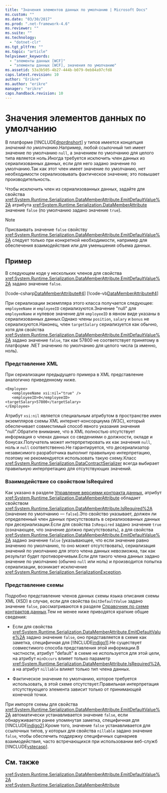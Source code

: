 ```yaml
---
title: "Значения элементов данных по умолчанию | Microsoft Docs"
ms.custom: ""
ms.date: "03/30/2017"
ms.prod: ".net-framework-4.6"
ms.reviewer: ""
ms.suite: ""
ms.technology: 
  - "dotnet-clr"
ms.tgt_pltfrm: ""
ms.topic: "article"
helpviewer_keywords: 
  - "элементы данных [WCF]"
  - "элементы данных [WCF], значения по умолчанию"
ms.assetid: 53a3b505-4b27-444b-b079-0eb84a97cfd8
caps.latest.revision: 10
author: "Erikre"
ms.author: "erikre"
manager: "erikre"
caps.handback.revision: 10
---
```

# Значения элементов данных по умолчанию
В платформе [!INCLUDE[dnprdnshort](../../../../includes/dnprdnshort-md.md)] у типов имеется концепция *значений по умолчанию*.Например, любой ссылочный тип имеет значение по умолчанию `null`, а значением по умолчанию для целого типа является ноль.Иногда требуется исключить член данных из сериализованных данных, если для него задано значение по умолчанию.Так как этот член имеет значение по умолчанию, нет необходимости сериализовывать фактическое значение; это повышает производительность.  
  
 Чтобы исключить член из сериализованных данных, задайте для свойства <xref:System.Runtime.Serialization.DataMemberAttribute.EmitDefaultValue%2A> атрибута <xref:System.Runtime.Serialization.DataMemberAttribute> значение `false` \(по умолчанию задано значение `true`\).  
  
> [!NOTE]
>  Присваивать значение `false` свойству <xref:System.Runtime.Serialization.DataMemberAttribute.EmitDefaultValue%2A> следует только при конкретной необходимости, например для обеспечения взаимодействия или для уменьшения объема данных.  
  
## Пример  
 В следующем коде у нескольких членов для свойства <xref:System.Runtime.Serialization.DataMemberAttribute.EmitDefaultValue%2A> задано значение `false`.  
  
 [!code-csharp[DataMemberAttribute#4](../../../../samples/snippets/csharp/VS_Snippets_CFX/datamemberattribute/cs/overview.cs#4)]
 [!code-vb[DataMemberAttribute#4](../../../../samples/snippets/visualbasic/VS_Snippets_CFX/datamemberattribute/vb/overview.vb#4)]  
  
 При сериализации экземпляра этого класса получается следующее: `employeeName` и `employeeID` сериализуются.Значение "null" для `employeeName` и нулевое значение для `employeeID` в явном виде указаны в сериализованных данных.Однако члены `position`, `salary` и `bonus` не сериализуются.Наконец, член `targetSalary` сериализуется как обычно, хотя для свойства <xref:System.Runtime.Serialization.DataMemberAttribute.EmitDefaultValue%2A> задано значение `false`, так как 57800 не соответствует принятому в платформе .NET значению по умолчанию для целого числа \(а именно, ноль\).  
  
### Представление XML  
 При сериализации предыдущего примера в XML представление аналогично приведенному ниже.  
  
```  
<Employee>  
   <employeeName xsi:nil="true" />  
   <employeeID>0</employeeID>  
<targetSalary>57800</targetSalary>  
</Employee>  
```  
  
 Атрибут `xsi:nil` является специальным атрибутом в пространстве имен экземпляров схемы XML интернет\-консорциума \(W3C\), который обеспечивает совместимый способ явного указания значения "null".Обратите внимание, что в XML полностью отсутствует информация о членах данных со сведениями о должности, окладе и бонусах.Получатель может интерпретировать их как значения `null`, ноль и `null` соответственно.Не гарантируется, что десериализатор независимого разработчика выполнит правильную интерпретацию, поэтому не рекомендуется использовать такую схему.Класс <xref:System.Runtime.Serialization.DataContractSerializer> всегда выбирает правильную интерпретацию для отсутствующих значений.  
  
### Взаимодействие со свойством IsRequired  
 Как указано в разделе [Управление версиями контракта данных](../../../../docs/framework/wcf/feature-details/data-contract-versioning.md), атрибут <xref:System.Runtime.Serialization.DataMemberAttribute> обладает свойством <xref:System.Runtime.Serialization.DataMemberAttribute.IsRequired%2A> \(значение по умолчанию — `false`\).Это свойство указывает, должен ли определенный член данных присутствовать в сериализованных данных при десериализации.Если для свойства `IsRequired` задано значение `true` \(означающее, что значение должно присутствовать\), а для свойства <xref:System.Runtime.Serialization.DataMemberAttribute.EmitDefaultValue%2A> задано значение `false` \(указывающее, что если значение равно значению по умолчанию, то оно может отсутствовать\), сериализация значений по умолчанию для этого члена данных невозможна, так как результат будет противоречивым.Если для такого члена данных задано значение по умолчанию \(обычно `null` или ноль\) и производится попытка сериализации, возникает исключение <xref:System.Runtime.Serialization.SerializationException>.  
  
### Представление схемы  
 Подробно представление членов данных схемы языка описания схемы XML \(XSD\) в случае, если для свойства `EmitDefaultValue` задано значение `false`, рассматриваются в разделе [Справочник по схеме контрактов данных](../../../../docs/framework/wcf/feature-details/data-contract-schema-reference.md).Тем не менее ниже приводятся краткие общие сведения:  
  
-   Если для свойства <xref:System.Runtime.Serialization.DataMemberAttribute.EmitDefaultValue%2A> задано значение `false`, оно представляется в схеме как заметка, специфичная для [!INCLUDE[indigo1](../../../../includes/indigo1-md.md)].Не существует совместимого способа представления этой информации.В частности, атрибут "default" в схеме не используется для этой цели, на атрибут `minOccurs` влияет только параметр <xref:System.Runtime.Serialization.DataMemberAttribute.IsRequired%2A>, а на атрибут `nillable` влияет только тип члена данных.  
  
-   Фактическое значение по умолчанию, которое требуется использовать, в этой схеме отсутствует.Правильная интерпретация отсутствующего элемента зависит только от принимающей конечной точки.  
  
 При импорте схемы для свойства <xref:System.Runtime.Serialization.DataMemberAttribute.EmitDefaultValue%2A> автоматически устанавливается значение `false`, если обнаруживается ранее упомянутая заметка, специфичная для [!INCLUDE[indigo2](../../../../includes/indigo2-md.md)].Кроме того, значение `false` устанавливается для ссылочных типов, у которых для свойства `nillable` задано значение `false`, чтобы обеспечить поддержку специфичных сценариев взаимодействия, часто встречающихся при использовании веб\-служб [!INCLUDE[vstecasp](../../../../includes/vstecasp-md.md)].  
  
## См. также  
 <xref:System.Runtime.Serialization.DataMemberAttribute.EmitDefaultValue%2A>   
 <xref:System.Runtime.Serialization.DataMemberAttribute>